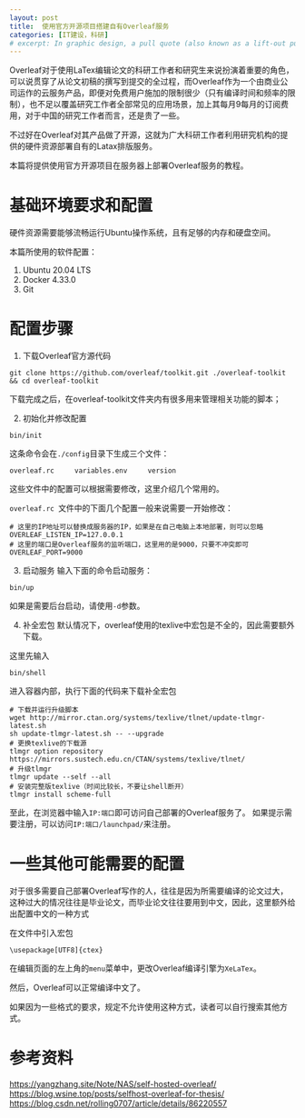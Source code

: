 ```yaml
---
layout: post
title:  使用官方开源项目搭建自有Overleaf服务
categories: [IT建设，科研]
# excerpt: In graphic design, a pull quote (also known as a lift-out pull quote) is a key phrase, quotation, or excerpt that has been pulled from an article and used as a page layout graphic element, serving to entice readers into the article or to highlight a key topic.
---
```


Overleaf对于使用LaTex编辑论文的科研工作者和研究生来说扮演着重要的角色，可以说贯穿了从论文初稿的撰写到提交的全过程，而Overleaf作为一个由商业公司运作的云服务产品，即便对免费用户施加的限制很少（只有编译时间和频率的限制），也不足以覆盖研究工作者全部常见的应用场景，加上其每月9每月的订阅费用，对于中国的研究工作者而言，还是贵了一些。

不过好在Overleaf对其产品做了开源，这就为广大科研工作者利用研究机构的提供的硬件资源部署自有的Latax排版服务。

本篇将提供使用官方开源项目在服务器上部署Overleaf服务的教程。

# 基础环境要求和配置

硬件资源需要能够流畅运行Ubuntu操作系统，且有足够的内存和硬盘空间。

本篇所使用的软件配置：
1. Ubuntu 20.04 LTS
2. Docker 4.33.0
3. Git

# 配置步骤

1. 下载Overleaf官方源代码

```
git clone https://github.com/overleaf/toolkit.git ./overleaf-toolkit && cd overleaf-toolkit
```

下载完成之后，在overleaf-toolkit文件夹内有很多用来管理相关功能的脚本；

2. 初始化并修改配置
```
bin/init
```
这条命令会在`./config`目录下生成三个文件：
```
overleaf.rc     variables.env     version
```
这些文件中的配置可以根据需要修改，这里介绍几个常用的。

`overleaf.rc `文件中的下面几个配置一般来说需要一开始修改：
```
# 这里的IP地址可以替换成服务器的IP，如果是在自己电脑上本地部署，则可以忽略
OVERLEAF_LISTEN_IP=127.0.0.1
# 这里的端口是Overleaf服务的监听端口，这里用的是9000，只要不冲突即可
OVERLEAF_PORT=9000
```

3. 启动服务
输入下面的命令启动服务：
```
bin/up
```
如果是需要后台启动，请使用`-d`参数。

4. 补全宏包
默认情况下，overleaf使用的texlive中宏包是不全的，因此需要额外下载。

这里先输入
```
bin/shell
```
进入容器内部，执行下面的代码来下载补全宏包

```
# 下载并运行升级脚本
wget http://mirror.ctan.org/systems/texlive/tlnet/update-tlmgr-latest.sh
sh update-tlmgr-latest.sh -- --upgrade
# 更换texlive的下载源
tlmgr option repository https://mirrors.sustech.edu.cn/CTAN/systems/texlive/tlnet/
# 升级tlmgr
tlmgr update --self --all
# 安装完整版texlive（时间比较长，不要让shell断开）
tlmgr install scheme-full
```


至此，在浏览器中输入`IP:端口`即可访问自己部署的Overleaf服务了。
如果提示需要注册，可以访问`IP:端口/launchpad/`来注册。

# 一些其他可能需要的配置

对于很多需要自己部署Overleaf写作的人，往往是因为所需要编译的论文过大，这种过大的情况往往是毕业论文，而毕业论文往往要用到中文，因此，这里额外给出配置中文的一种方式

在文件中引入宏包
```
\usepackage[UTF8]{ctex}
```

在编辑页面的左上角的`menu`菜单中，更改Overleaf编译引擎为`XeLaTex`。

然后，Overleaf可以正常编译中文了。

如果因为一些格式的要求，规定不允许使用这种方式，读者可以自行搜索其他方式。


# 参考资料
https://yangzhang.site/Note/NAS/self-hosted-overleaf/
https://blog.wsine.top/posts/selfhost-overleaf-for-thesis/
https://blog.csdn.net/rolling0707/article/details/86220557
